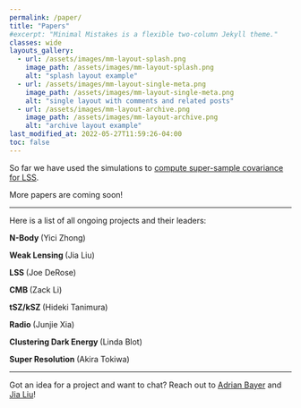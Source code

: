 ```yaml
---
permalink: /paper/
title: "Papers"
#excerpt: "Minimal Mistakes is a flexible two-column Jekyll theme."
classes: wide
layouts_gallery:
  - url: /assets/images/mm-layout-splash.png
    image_path: /assets/images/mm-layout-splash.png
    alt: "splash layout example"
  - url: /assets/images/mm-layout-single-meta.png
    image_path: /assets/images/mm-layout-single-meta.png
    alt: "single layout with comments and related posts"
  - url: /assets/images/mm-layout-archive.png
    image_path: /assets/images/mm-layout-archive.png
    alt: "archive layout example"
last_modified_at: 2022-05-27T11:59:26-04:00
toc: false
---
```


So far we have used the simulations to <a href="https://arxiv.org/abs/2210.15647">compute 
super-sample covariance for LSS</a>.

More papers are coming soon! 

---

Here is a list of all ongoing projects and their leaders: 

<b> N-Body </b> (Yici Zhong)

<b> Weak Lensing </b> (Jia Liu)

<b> LSS </b> (Joe DeRose)

<b> CMB </b> (Zack Li)

<b> tSZ/kSZ </b> (Hideki Tanimura)

<b> Radio </b> (Junjie Xia)

<b> Clustering Dark Energy </b> (Linda Blot)

<b> Super Resolution </b> (Akira Tokiwa)

---

Got an idea for a project and want to chat? 
Reach out to 
<a href="mailto:abayer@princeton.edu">Adrian Bayer</a> 
and 
<a href="mailto:jia.liu@ipmu.jp">Jia Liu</a>!